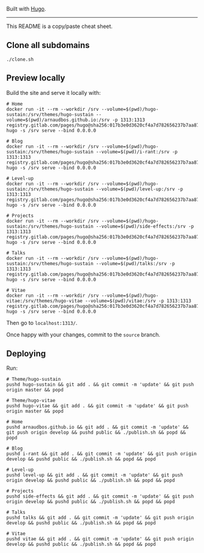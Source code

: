 Built with [Hugo].

---

This README is a copy/paste cheat sheet.

## Clone all subdomains

    ./clone.sh

## Preview locally

Build the site and serve it locally with:

    # Home
    docker run -it --rm --workdir /srv --volume=$(pwd)/hugo-sustain:/srv/themes/hugo-sustain --volume=$(pwd)/arnaudbos.github.io:/srv -p 1313:1313 registry.gitlab.com/pages/hugo@sha256:017b3e0d3620cf4a7d782656237b7aa8793909339d927c15dcd5bdd26180a849 hugo -s /srv serve --bind 0.0.0.0

    # Blog
    docker run -it --rm --workdir /srv --volume=$(pwd)/hugo-sustain:/srv/themes/hugo-sustain --volume=$(pwd)/i-rant:/srv -p 1313:1313 registry.gitlab.com/pages/hugo@sha256:017b3e0d3620cf4a7d782656237b7aa8793909339d927c15dcd5bdd26180a849 hugo -s /srv serve --bind 0.0.0.0

    # Level-up
    docker run -it --rm --workdir /srv --volume=$(pwd)/hugo-sustain:/srv/themes/hugo-sustain --volume=$(pwd)/level-up:/srv -p 1313:1313 registry.gitlab.com/pages/hugo@sha256:017b3e0d3620cf4a7d782656237b7aa8793909339d927c15dcd5bdd26180a849 hugo -s /srv serve --bind 0.0.0.0

    # Projects
    docker run -it --rm --workdir /srv --volume=$(pwd)/hugo-sustain:/srv/themes/hugo-sustain --volume=$(pwd)/side-effects:/srv -p 1313:1313 registry.gitlab.com/pages/hugo@sha256:017b3e0d3620cf4a7d782656237b7aa8793909339d927c15dcd5bdd26180a849 hugo -s /srv serve --bind 0.0.0.0

    # Talks
    docker run -it --rm --workdir /srv --volume=$(pwd)/hugo-sustain:/srv/themes/hugo-sustain --volume=$(pwd)/talks:/srv -p 1313:1313 registry.gitlab.com/pages/hugo@sha256:017b3e0d3620cf4a7d782656237b7aa8793909339d927c15dcd5bdd26180a849 hugo -s /srv serve --bind 0.0.0.0

    # Vitae
    docker run -it --rm --workdir /srv --volume=$(pwd)/hugo-vitae:/srv/themes/hugo-vitae --volume=$(pwd)/vitae:/srv -p 1313:1313 registry.gitlab.com/pages/hugo@sha256:017b3e0d3620cf4a7d782656237b7aa8793909339d927c15dcd5bdd26180a849 hugo -s /srv serve --bind 0.0.0.0

Then go to `localhost:1313/`.

Once happy with your changes, commit to the `source` branch.

## Deploying

Run:

    # Theme/hugo-sustain
    pushd hugo-sustain && git add . && git commit -m 'update' && git push origin master && popd

    # Theme/hugo-vitae
    pushd hugo-vitae && git add . && git commit -m 'update' && git push origin master && popd

    # Home
    pushd arnaudbos.github.io && git add . && git commit -m 'update' && git push origin develop && pushd public && ./publish.sh && popd && popd
    
    # Blog
    pushd i-rant && git add . && git commit -m 'update' && git push origin develop && pushd public && ./publish.sh && popd && popd
    
    # Level-up
    pushd level-up && git add . && git commit -m 'update' && git push origin develop && pushd public && ./publish.sh && popd && popd
    
    # Projects
    pushd side-effects && git add . && git commit -m 'update' && git push origin develop && pushd public && ./publish.sh && popd && popd
    
    # Talks
    pushd talks && git add . && git commit -m 'update' && git push origin develop && pushd public && ./publish.sh && popd && popd
    
    # Vitae
    pushd vitae && git add . && git commit -m 'update' && git push origin develop && pushd public && ./publish.sh && popd && popd

[hugo]: https://gohugo.io
